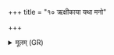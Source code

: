 +++
title = "१० ऋक्षीकाया यथा मनो"

+++
<details><summary>मूलम् (GR)</summary>

+++(not found in PSK)+++ऋक्षीकाया यथा मनो  
व्याघ्रस्य यथा मनः ।  
एवा तस्य गवां मनो  
यो अस्मान् नापचायति ॥
</details>